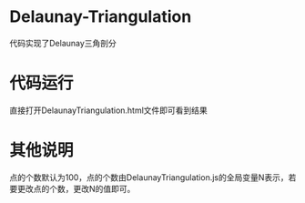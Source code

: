 # Delaunay-Triangulation
代码实现了Delaunay三角剖分

# 代码运行
直接打开DelaunayTriangulation.html文件即可看到结果

# 其他说明 
点的个数默认为100，点的个数由DelaunayTriangulation.js的全局变量N表示，若要更改点的个数，更改N的值即可。
